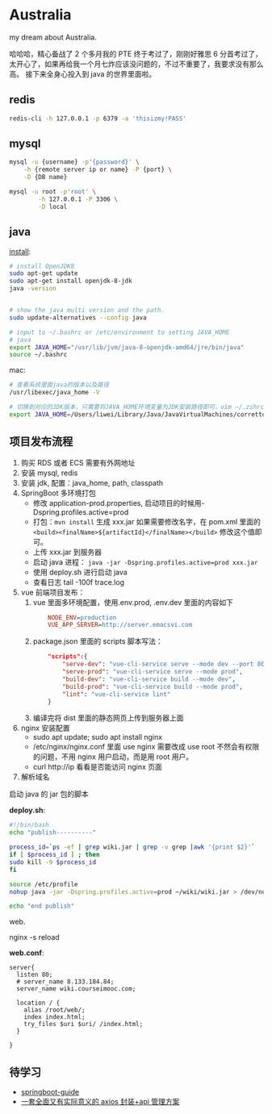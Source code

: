 # Australia

my dream about Australia.

哈哈哈，精心备战了 2 个多月我的 PTE 终于考过了，刚刚好雅思 6 分首考过了，太开心了，如果再给我一个月七炸应该没问题的，不过不重要了，我要求没有那么高。
接下来全身心投入到 java 的世界里面啦。

## redis

```bash
redis-cli -h 127.0.0.1 -p 6379 -a 'thisizmy!PASS'
```

## mysql

```bash
mysql -u {username} -p'{password}' \
    -h {remote server ip or name} -P {port} \
    -D {DB name}

mysql -u root -p'root' \
        -h 127.0.0.1 -P 3306 \
        -D local
```

## java

[install](https://docs.datastax.com/en/jdk-install/doc/jdk-install/installOpenJdkDeb.html):

```bash
# install OpenJDK8
sudo apt-get update
sudo apt-get install openjdk-8-jdk
java -version


# show the java multi version and the path.
sudo update-alternatives --config java

# input to ~/.bashrc or /etc/environment to setting JAVA_HOME
# java
export JAVA_HOME="/usr/lib/jvm/java-8-openjdk-amd64/jre/bin/java"
source ~/.bashrc
```

mac:

```bash
# 查看系统里面java的版本以及路径
/usr/libexec/java_home -V

# 切换到对应的JDK版本，只需要将JAVA_HOME环境变量为JDK安装路径即可，vim ~/.zshrc
export JAVA_HOME=/Users/liwei/Library/Java/JavaVirtualMachines/corretto-1.8.0_412/Contents/Home
```

## 项目发布流程

1. 购买 RDS 或者 ECS 需要有外网地址
2. 安装 mysql, redis
3. 安装 jdk, 配置：java_home, path, classpath
4. SpringBoot 多环境打包
    - 修改 application-prod.properties, 启动项目的时候用-Dspring.profiles.active=prod
    - 打包：`mvn install` 生成 xxx.jar 如果需要修改名字，在 pom.xml 里面的`<build><finalName>${artifactId}</finalName></build>` 修改这个值即可。
    - 上传 xxx.jar 到服务器
    - 启动 java 进程： `java -jar -Dspring.profiles.active=prod xxx.jar`
    - 使用 deploy.sh 进行启动 java
    - 查看日志 tail -100f trace.log
5. vue 前端项目发布：
    1. vue 里面多环境配置，使用.env.prod, .env.dev 里面的内容如下
        ```ini
            NODE_ENV=production
            VUE_APP_SERVER=http://server.emacsvi.com
        ```
    2. package.json 里面的 scripts 脚本写法：
        ```json
            "scripts":{
                "serve-dev": "vue-cli-service serve --mode dev --port 8080",
                "serve-prod": "vue-cli-service serve --mode prod",
                "build-dev": "vue-cli-service build --mode dev",
                "build-prod": "vue-cli-service build --mode prod",
                "lint": "vue-cli-service lint"
            }
        ```
    3. 编译完将 dist 里面的静态网页上传到服务器上面
6. nginx 安装配置
    - sudo apt update; sudo apt install nginx
    - /etc/nginx/nginx.conf 里面 use nginx 需要改成 use root 不然会有权限的问题，不用 nginx 用户启动，而是用 root 用户。
    - curl http://ip 看看是否能访问 nginx 页面
7. 解析域名

启动 java 的 jar 包的脚本

**deploy.sh**:

```bash
#!/bin/bash
echo "publish----------"

process_id=`ps -ef | grep wiki.jar | grep -v grep |awk '{print $2}'`
if [ $process_id ] ; then
sudo kill -9 $process_id
fi

source /etc/profile
nohup java -jar -Dspring.profiles.active=prod ~/wiki/wiki.jar > /dev/null 2>&1 &

echo "end publish"
```

web.

nginx -s reload

**web.conf**:

```nginx
server{
  listen 80;
  # server_name 8.133.184.84;
  server_name wiki.courseimooc.com;

  location / {
    alias /root/web/;
    index index.html;
    try_files $uri $uri/ /index.html;
  }

}
```

## 待学习

-   [springboot-guide](https://github.com/CodingDocs/springboot-guide)
-   [一套全面又有实际意义的 axios 封装+api 管理方案](https://github.com/slevin57/Blog/issues/11)
